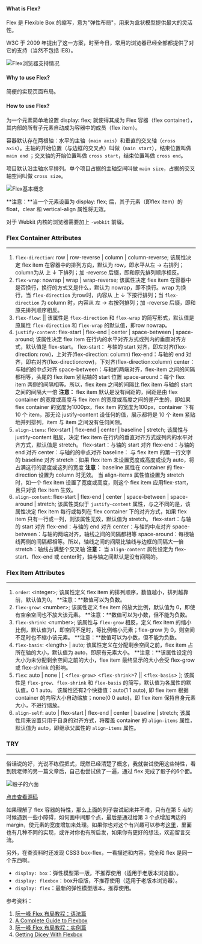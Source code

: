 #### What is Flex?
Flex 是 Flexible Box 的缩写，意为"弹性布局"，用来为盒状模型提供最大的灵活性。

W3C 于 2009 年提出了这一方案，时至今日，常用的浏览器已经全部都提供了对它的支持（当然不包括 IE8）。

![Flex浏览器支持情况](http://o7nu3cbe9.bkt.clouddn.com/blog/css-flex/browser-support.jpg)

#### Why to use Flex?
简便的实现页面布局。

#### How to use Flex?
为一个元素简单地设置 display: flex; 就使得其成为 Flex 容器（flex container），其内部的所有子元素自动成为容器中的成员（flex item）。

容器默认存在两根轴：水平的主轴（`main axis`）和垂直的交叉轴（`cross axis`）。主轴的开始位置（与边框的交叉点）叫做（`main start`），结束位置叫做 `main end` ；交叉轴的开始位置叫做 `cross start`，结束位置叫做 `cross end`。

项目默认沿主轴水平排列。单个项目占据的主轴空间叫做 `main size`，占据的交叉轴空间叫做 `cross size`。

![Flex基本概念](http://o7nu3cbe9.bkt.clouddn.com/blog/css-flex/flex-box.png)

**注意：**当一个元素设置为 display: flex; 后，其子元素（即flex item）的 float，clear 和 vertical-align 属性将无效。

对于 Webkit 内核的浏览器需要加上 `-webkit` 前缀。

### Flex Container Attributes
----
1. `flex-direction`: row | row-reverse | column | column-reverse;
该属性决定 flex item 在容器中的排列方向，默认为 row，即水平从左 → 右排列；column为从 上 ↓ 下排列；加 -reverse 后缀，即和原先排列顺序相反。
2. `flex-wrap`: nowrap | wrap | wrap-reverse;
该属性决定 flex item 在容器中是否换行，换行的方式又是什么，默认为 nowrap，即不换行。wrap 为换行，当 `flex-direction` 为row时，内容从 上 ↓ 下按行排列；当 `flex-direction` 为 column 时，内容从 左 → 右按列排列；加 -reverse 后缀，即和原先排列顺序相反。
3. `flex-flow`: <flex-direction> || <flex-wrap>
该属性是 `flex-direction` 和 `flex-wrap` 的简写形式，默认值是原属性 `flex-direction` 和 `flex-wrap` 的默认值，即row nowrap。
4. `justify-content`: flex-start | flex-end | center | space-between | space-around;
该属性决定 flex item 在行内的水平对齐方式或列内的垂直对齐方式，默认值是 flex-start。
flex-start： 与轴的 start 对齐，即左对齐(flex-direction: row)，上对齐(flex-direction: column)
flex-end：与轴的 end 对齐，即右对齐(flex-direction:row)，下对齐(flex-direction:column)
center： 与轴的的中点对齐
space-between：与轴的两端对齐，flex-item 之间的间隔都相等，头尾的 flex item 紧贴轴的 start 位置
space-around：每个 flex item 两侧的间隔相等。所以，flex item 之间的间隔比 flex item 与轴的 start 之间的间隔大一倍
**注意：**
flex item 默认是没有间距的，间距是由 flex container 的宽度或高度与 flex item 的宽度或高度之间的差产生的，即如果 flex container 的宽度为1000px，flex item 的宽度为100px，container 下有 10 个 item，那无论 justify-content 设任何的值，展示都将是 10 个 item 紧贴地并列排列，item 与 item 之间没有任何间隙。
5. `align-items`: flex-start | flex-end | center | baseline | stretch;
该属性与 justify-content 相反，决定 flex item 在行内的垂直对齐方式或列内的水平对齐方式，默认值是 stretch。
flex-start：与轴的 start 对齐
flex-end：与轴的 end 对齐
center：与轴的的中点对齐
baseline： 与 flex item 的第一行文字的 baseline 对齐
stretch：如果 flex item 未设置宽度或高度或设为 auto，将占满这行的高度或这列的宽度
**注意：**
baseline 属性在 container 的 flex-direction 设置为 column 时无效。
当 align-items 属性值设置为 stretch 时，如一个 flex item 设置了宽度或高度，则这个 flex item 应用flex-start，且只对该 flex item 生效。
6. `align-content`: flex-start | flex-end | center | space-between | space-around | stretch;
该属性类似于 `justify-content` 属性，与之不同的是，该属性决定 flex item 每行或每列在 flex container 下的对齐方式，如果 flex item 只有一行或一列，则该属性无效，默认值为 stretch。
flex-start：与轴的 start 对齐
flex-end：与轴的 end 对齐
center：与轴的中点对齐
space-between：与轴的两端对齐，轴线之间的间隔都相等
space-around：每根轴线两侧的间隔都相等。所以，轴线之间的间隔比轴线与边框的间隔大一倍
stretch：轴线占满整个交叉轴
**注意：**
当 `align-content` 属性设定为 flex-start、flex-end 或 center时，轴与轴之间默认是没有间隔的。

### Flex Item Attributes
----
1. `order`: \<integer\>;
该属性定义 flex item 的排列顺序，数值越小，排列越靠前，默认值为0。
**注意：**数值可以为负数。
2. `flex-grow`: \<number\>;
该属性定义 flex item 的放大比例，默认值为 0，即使有空余空间也不放大该元素。
**注意：**数值可以为小数，但不能为负数。
3. `flex-shrink`: \<number\>;
该属性与 `flex-grow` 相反，定义 flex item 的缩小比例，默认值为1，即空间不足时，等比例缩小元素；flex-grow 为 0，则空间不足时也不缩小该元素。
**注意：**数值可以为小数，但不能为负数。
4. `flex-basis`: \<length\> | auto;
该属性定义在分配剩余空间之前，flex item 占所在轴的大小，默认值为 auto，即原有元素大小。
**注意：**该属性设定的大小为未分配剩余空间之前的大小，flex item 最终显示的大小会受 flex-grow 或 flex-shrink 的影响。
5. `flex`: auto | none | [ <`flex-grow`> <`flex-shrink`>? || <`flex-basis`> ];
该属性是 `flex-grow`、`flex-shrink` 和 `flex-basis` 的简写，默认值为各属性的默认值，0 1 auto。
该属性还有2个快捷值：auto(1 1 auto), 即 flex item 根据 container 的内容大小自动缩放；none(0 0 auto)，即 flex item 保持自身元素大小，不进行缩放。
6. `align-self`: auto | flex-start | flex-end | center | baseline | stretch;
该属性用来设置只用于自身的对齐方式，将覆盖 container 的 `align-items` 属性，默认值为 auto，即继承父属性的 `align-items` 属性。

### TRY
----
俗话说的好，光说不练假把式，既然已经清楚了概念，我就尝试使用这些特性，看到阮老师的另一篇文章后，自己也尝试做了一遍，通过 flex 完成了骰子的6个面。

![骰子的六面](http://o7nu3cbe9.bkt.clouddn.com/blog/css-flex/dice.png)

[点击查看源码](http://plnkr.co/edit/BthfuHwFAlZiOUxrU99v?p=preview)

如果理解了 flex 容器的特性，那么上面的列子尝试起来并不难，只有在第 5 点的时候遇到一些小障碍，如何画中间那个点，最后是通过给第 3 个点增加两边的margin，使元素的宽度增加来处理。如果你也对这个有兴趣可以参考[这里](https://davidwalsh.name/flexbox-dice)，里面也有几种不同的实现，或许对你也有所启发，如果你有更好的想法，欢迎留言交流。

另外，在查资料时还发现 CSS3 box-flex，一看描述和内容，完全和 flex 是同一个东西啊。

* `display: box`：弹性模型第一版，不推荐使用（适用于老版本浏览器）。
* `display: flexbox`：box升级版，不推荐使用（适用于老版本浏览器）。
* `display: flex`：最新的弹性模型版本，推荐使用。

参考资料：
1. [阮一峰 Flex 布局教程：语法篇](http://www.ruanyifeng.com/blog/2015/07/flex-grammar.html?utm_source=tuicool)
2. [A Complete Guide to Flexbox](https://css-tricks.com/snippets/css/a-guide-to-flexbox/#flexbox-basics)
3. [阮一峰 Flex 布局教程：实例篇](http://www.ruanyifeng.com/blog/2015/07/flex-examples.html)
4. [Getting Dicey With Flexbox](https://davidwalsh.name/flexbox-dice)